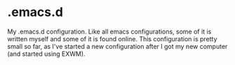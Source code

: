 # .emacs.d
My .emacs.d configuration. Like all emacs configurations, some of it is written myself and some of it is found online. This configuration is pretty small so far, as I've started a new configuration after I got my new computer (and started using EXWM).
